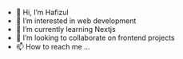 - 👋 Hi, I’m Hafizul
- 👀 I’m interested in web development
- 🌱 I’m currently learning Nextjs
- 💞️ I’m looking to collaborate on frontend projects
- 📫 How to reach me ...

<!---
bockbone/bockbone is a ✨ special ✨ repository because its `README.md` (this file) appears on your GitHub profile.
You can click the Preview link to take a look at your changes.
--->
